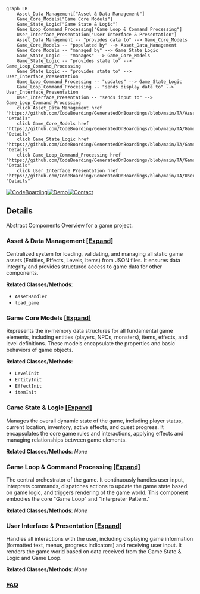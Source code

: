 ```mermaid
graph LR
    Asset_Data_Management["Asset & Data Management"]
    Game_Core_Models["Game Core Models"]
    Game_State_Logic["Game State & Logic"]
    Game_Loop_Command_Processing["Game Loop & Command Processing"]
    User_Interface_Presentation["User Interface & Presentation"]
    Asset_Data_Management -- "provides data to" --> Game_Core_Models
    Game_Core_Models -- "populated by" --> Asset_Data_Management
    Game_Core_Models -- "managed by" --> Game_State_Logic
    Game_State_Logic -- "manages" --> Game_Core_Models
    Game_State_Logic -- "provides state to" --> Game_Loop_Command_Processing
    Game_State_Logic -- "provides state to" --> User_Interface_Presentation
    Game_Loop_Command_Processing -- "updates" --> Game_State_Logic
    Game_Loop_Command_Processing -- "sends display data to" --> User_Interface_Presentation
    User_Interface_Presentation -- "sends input to" --> Game_Loop_Command_Processing
    click Asset_Data_Management href "https://github.com/CodeBoarding/GeneratedOnBoardings/blob/main/TA/Asset_Data_Management.md" "Details"
    click Game_Core_Models href "https://github.com/CodeBoarding/GeneratedOnBoardings/blob/main/TA/Game_Core_Models.md" "Details"
    click Game_State_Logic href "https://github.com/CodeBoarding/GeneratedOnBoardings/blob/main/TA/Game_State_Logic.md" "Details"
    click Game_Loop_Command_Processing href "https://github.com/CodeBoarding/GeneratedOnBoardings/blob/main/TA/Game_Loop_Command_Processing.md" "Details"
    click User_Interface_Presentation href "https://github.com/CodeBoarding/GeneratedOnBoardings/blob/main/TA/User_Interface_Presentation.md" "Details"
```

[![CodeBoarding](https://img.shields.io/badge/Generated%20by-CodeBoarding-9cf?style=flat-square)](https://github.com/CodeBoarding/GeneratedOnBoardings)[![Demo](https://img.shields.io/badge/Try%20our-Demo-blue?style=flat-square)](https://www.codeboarding.org/demo)[![Contact](https://img.shields.io/badge/Contact%20us%20-%20contact@codeboarding.org-lightgrey?style=flat-square)](mailto:contact@codeboarding.org)

## Details

Abstract Components Overview for a game project.

### Asset & Data Management [[Expand]](./Asset_Data_Management.md)
Centralized system for loading, validating, and managing all static game assets (Entities, Effects, Levels, Items) from JSON files. It ensures data integrity and provides structured access to game data for other components.


**Related Classes/Methods**:

- `AssetHandler`
- `load_game`


### Game Core Models [[Expand]](./Game_Core_Models.md)
Represents the in-memory data structures for all fundamental game elements, including entities (players, NPCs, monsters), items, effects, and level definitions. These models encapsulate the properties and basic behaviors of game objects.


**Related Classes/Methods**:

- `LevelInit`
- `EntityInit`
- `EffectInit`
- `itemInit`


### Game State & Logic [[Expand]](./Game_State_Logic.md)
Manages the overall dynamic state of the game, including player status, current location, inventory, active effects, and quest progress. It encapsulates the core game rules and interactions, applying effects and managing relationships between game elements.


**Related Classes/Methods**: _None_

### Game Loop & Command Processing [[Expand]](./Game_Loop_Command_Processing.md)
The central orchestrator of the game. It continuously handles user input, interprets commands, dispatches actions to update the game state based on game logic, and triggers rendering of the game world. This component embodies the core "Game Loop" and "Interpreter Pattern."


**Related Classes/Methods**: _None_

### User Interface & Presentation [[Expand]](./User_Interface_Presentation.md)
Handles all interactions with the user, including displaying game information (formatted text, menus, progress indicators) and receiving user input. It renders the game world based on data received from the Game State & Logic and Game Loop.


**Related Classes/Methods**: _None_



### [FAQ](https://github.com/CodeBoarding/GeneratedOnBoardings/tree/main?tab=readme-ov-file#faq)